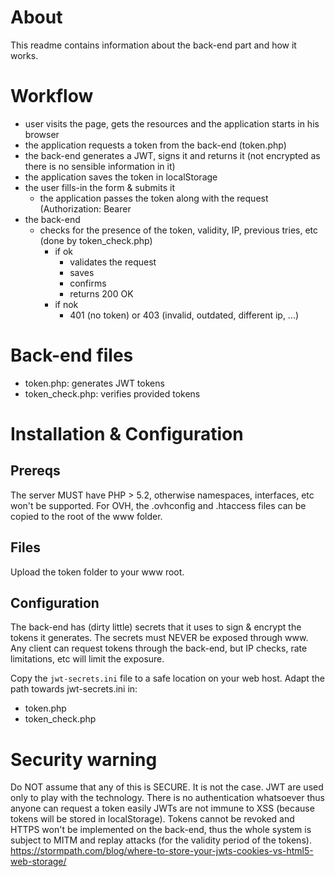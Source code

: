 # About
This readme contains information about the back-end part and how it works.

# Workflow
* user visits the page, gets the resources and the application starts in his browser
* the application requests a token from the back-end (token.php)
* the back-end generates a JWT, signs it and returns it (not encrypted as there is no sensible information in it)
* the application saves the token in localStorage
* the user fills-in the form & submits it
  * the application passes the token along with the request (Authorization: Bearer <token>
* the back-end
  * checks for the presence of the token, validity, IP, previous tries, etc (done by token_check.php)
    * if ok
      * validates the request
      * saves
      * confirms
      * returns 200 OK
    * if nok
      * 401 (no token) or 403 (invalid, outdated, different ip, ...)

# Back-end files
* token.php: generates JWT tokens
* token_check.php: verifies provided tokens

# Installation & Configuration

## Prereqs
The server MUST have PHP > 5.2, otherwise namespaces, interfaces, etc won't be supported.
For OVH, the .ovhconfig and .htaccess files can be copied to the root of the www folder.

## Files
Upload the token folder to your www root.

## Configuration
The back-end has (dirty little) secrets that it uses to sign & encrypt the tokens it generates. The secrets must NEVER be exposed through www.
Any client can request tokens through the back-end, but IP checks, rate limitations, etc will limit the exposure.

Copy the `jwt-secrets.ini` file to a safe location on your web host.
Adapt the path towards jwt-secrets.ini in:
* token.php
* token_check.php

# Security warning
Do NOT assume that any of this is SECURE. It is not the case. JWT are used only to play with the technology.
There is no authentication whatsoever thus anyone can request a token easily
JWTs are not immune to XSS (because tokens will be stored in localStorage).
Tokens cannot be revoked and HTTPS won't be implemented on the back-end, thus the whole system is subject to MITM and replay attacks (for the validity period of the tokens).
https://stormpath.com/blog/where-to-store-your-jwts-cookies-vs-html5-web-storage/
